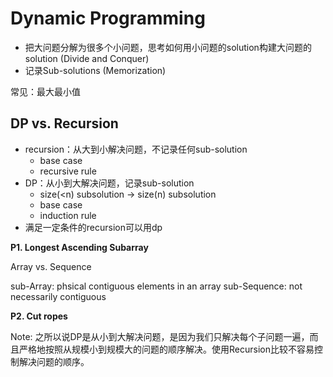 <extoc></extoc>

# Dynamic Programming

- 把大问题分解为很多个小问题，思考如何用小问题的solution构建大问题的solution (Divide and Conquer)
- 记录Sub-solutions (Memorization)

常见：最大最小值

## DP vs. Recursion

- recursion：从大到小解决问题，不记录任何sub-solution
    - base case
    - recursive rule
- DP：从小到大解决问题，记录sub-solution
    - size(<n) subsolution -> size(n) subsolution
    - base case
    - induction rule
- 满足一定条件的recursion可以用dp


__P1. Longest Ascending Subarray__

Array vs. Sequence

sub-Array: phsical contiguous elements in an array
sub-Sequence: not necessarily contiguous

__P2. Cut ropes__

Note: 之所以说DP是从小到大解决问题，是因为我们只解决每个子问题一遍，而且严格地按照从规模小到规模大的问题的顺序解决。使用Recursion比较不容易控制解决问题的顺序。


